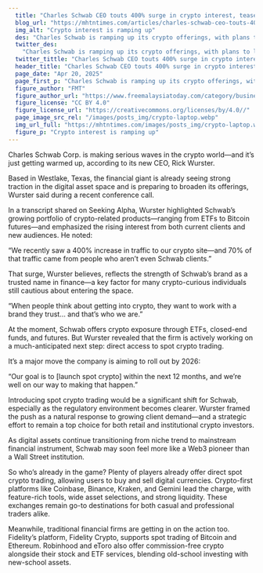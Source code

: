```yaml
---
  title: "Charles Schwab CEO touts 400% surge in crypto interest, teases direct spot trading"
  blog_url: "https://mhtntimes.com/articles/charles-schwab-ceo-touts-400-surge-in-crypto-interest"
  img_alt: "Crypto interest is ramping up"
  des: "Charles Schwab is ramping up its crypto offerings, with plans to launch spot trading by 2026, signaling a major push into digital assets under new CEO Rick Wurster."
  twitter_des:
    "Charles Schwab is ramping up its crypto offerings, with plans to launch spot trading by 2026, signaling a major push into digital assets under new CEO Rick Wurster."
  twitter_tittle: "Charles Schwab CEO touts 400% surge in crypto interest, teases direct spot trading"
  header_title: "Charles Schwab CEO touts 400% surge in crypto interest, teases direct spot trading"
  page_date: "Apr 20, 2025"
  page_first_p: "Charles Schwab is ramping up its crypto offerings, with plans to launch spot trading by 2026, signaling a major push into digital assets under new CEO Rick Wurster."
  figure_author: "FMT"
  figure_author_url: "https://www.freemalaysiatoday.com/category/business/2019/02/01/amazon-profit-jumps-on-strong-holiday-quarter/"
  figure_license: "CC BY 4.0"
  figure_license_url: "https://creativecommons.org/licenses/by/4.0//"
  page_image_src_rel: "/images/posts_img/crypto-laptop.webp"
  img_url_full: "https://mhtntimes.com/images/posts_img/crypto-laptop.webp"
  figure_p: "Crypto interest is ramping up"
---
```


Charles Schwab Corp. is making serious waves in the crypto world—and it’s just getting warmed up, according to its new CEO, Rick Wurster.

Based in Westlake, Texas, the financial giant is already seeing strong traction in the digital asset space and is preparing to broaden its offerings, Wurster said during a recent conference call.

In a transcript shared on Seeking Alpha, Wurster highlighted Schwab’s growing portfolio of crypto-related products—ranging from ETFs to Bitcoin futures—and emphasized the rising interest from both current clients and new audiences. He noted:

“We recently saw a 400% increase in traffic to our crypto site—and 70% of that traffic came from people who aren’t even Schwab clients.”

That surge, Wurster believes, reflects the strength of Schwab’s brand as a trusted name in finance—a key factor for many crypto-curious individuals still cautious about entering the space.

“When people think about getting into crypto, they want to work with a brand they trust… and that’s who we are.”

At the moment, Schwab offers crypto exposure through ETFs, closed-end funds, and futures. But Wurster revealed that the firm is actively working on a much-anticipated next step: direct access to spot crypto trading.

It’s a major move the company is aiming to roll out by 2026:

“Our goal is to [launch spot crypto] within the next 12 months, and we’re well on our way to making that happen.”

Introducing spot crypto trading would be a significant shift for Schwab, especially as the regulatory environment becomes clearer. Wurster framed the push as a natural response to growing client demand—and a strategic effort to remain a top choice for both retail and institutional crypto investors.

As digital assets continue transitioning from niche trend to mainstream financial instrument, Schwab may soon feel more like a Web3 pioneer than a Wall Street institution.

So who’s already in the game? Plenty of players already offer direct spot crypto trading, allowing users to buy and sell digital currencies. Crypto-first platforms like Coinbase, Binance, Kraken, and Gemini lead the charge, with feature-rich tools, wide asset selections, and strong liquidity. These exchanges remain go-to destinations for both casual and professional traders alike.

Meanwhile, traditional financial firms are getting in on the action too. Fidelity’s platform, Fidelity Crypto, supports spot trading of Bitcoin and Ethereum. Robinhood and eToro also offer commission-free crypto alongside their stock and ETF services, blending old-school investing with new-school assets.
